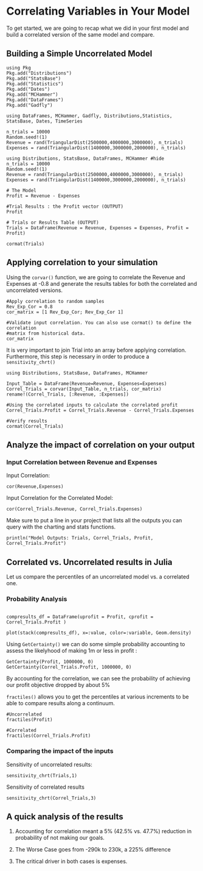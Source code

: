 # Correlating Variables in Your Model

To get started, we are going to recap what we did in your first model and build a correlated version of the same model and compare.


## Building a Simple Uncorrelated Model

```@setup SampleModel
using Pkg
Pkg.add("Distributions")
Pkg.add("StatsBase")
Pkg.add("Statistics")
Pkg.add("Dates")
Pkg.add("MCHammer")
Pkg.add("DataFrames")
Pkg.add("Gadfly")

using DataFrames, MCHammer, Gadfly, Distributions,Statistics, StatsBase, Dates, TimeSeries

n_trials = 10000
Random.seed!(1)
Revenue = rand(TriangularDist(2500000,4000000,3000000), n_trials)
Expenses = rand(TriangularDist(1400000,3000000,2000000), n_trials)
```

```@example SampleModel
using Distributions, StatsBase, DataFrames, MCHammer #hide
n_trials = 10000
Random.seed!(1)
Revenue = rand(TriangularDist(2500000,4000000,3000000), n_trials)
Expenses = rand(TriangularDist(1400000,3000000,2000000), n_trials)

# The Model
Profit = Revenue - Expenses

#Trial Results : the Profit vector (OUTPUT)
Profit

# Trials or Results Table (OUTPUT)
Trials = DataFrame(Revenue = Revenue, Expenses = Expenses, Profit = Profit)

cormat(Trials)
```
## Applying correlation to your simulation
Using the `corvar()` function, we are going to correlate the Revenue and Expenses at -0.8 and generate the results tables for both the correlated and uncorrelated versions.

```@example SampleModel
#Apply correlation to random samples
Rev_Exp_Cor = 0.8
cor_matrix = [1 Rev_Exp_Cor; Rev_Exp_Cor 1]

#Validate input correlation. You can also use cormat() to define the correlation
#matrix from historical data.
cor_matrix
```
It is very important to join Trial into an array before applying correlation. Furthermore, this step is necessary in order to produce a `sensitivity_chrt()`
```@example SampleModel
using Distributions, StatsBase, DataFrames, MCHammer

Input_Table = DataFrame(Revenue=Revenue, Expenses=Expenses)
Correl_Trials = corvar(Input_Table, n_trials, cor_matrix)
rename!(Correl_Trials, [:Revenue, :Expenses])

#Using the correlated inputs to calculate the correlated profit
Correl_Trials.Profit = Correl_Trials.Revenue - Correl_Trials.Expenses

#Verify results
cormat(Correl_Trials)

```

## Analyze the impact of correlation on your output
### Input Correlation between Revenue and Expenses
Input Correlation:
```@example SampleModel
cor(Revenue,Expenses)
```
Input Correlation for the Correlated Model:
```@example SampleModel
cor(Correl_Trials.Revenue, Correl_Trials.Expenses)
```

Make sure to put a line in your project that lists all the outputs you can query with the charting and stats functions.
```@REPL
println("Model Outputs: Trials, Correl_Trials, Profit, Correl_Trials.Profit")
```

## Correlated vs. Uncorrelated results in Julia
Let us compare the percentiles of an uncorrelated  model vs. a correlated one.

### Probability Analysis
```@example SampleModel

compresults_df = DataFrame(uprofit = Profit, cprofit = Correl_Trials.Profit )

plot(stack(compresults_df), x=:value, color=:variable, Geom.density)
```
Using `GetCertainty()` we can do some simple probability accounting to assess the likelyhood of making 1m or less in profit :
```@example SampleModel
GetCertainty(Profit, 1000000, 0)
GetCertainty(Correl_Trials.Profit, 1000000, 0)
```
By accounting for the correlation, we can see the probability of achieving our profit objective dropped by about 5%


`fractiles()` allows you to get the percentiles at various increments to be able to compare results along a continuum.

```@example SampleModel
#Uncorrelated
fractiles(Profit)
```
```@example SampleModel
#Correlated
fractiles(Correl_Trials.Profit)
```

### Comparing the impact of the inputs

Sensitivity of uncorrelated results:

```@example SampleModel
sensitivity_chrt(Trials,1)
```
Sensitivity of correlated results
```@example SampleModel
sensitivity_chrt(Correl_Trials,3)
```
## A quick analysis of the results
1. Accounting for correlation meant a 5% (42.5% vs. 47.7%) reduction in probability of not making our goals.

2. The Worse Case goes from -290k to 230k, a 225% difference

3. The critical driver in both cases is expenses.
